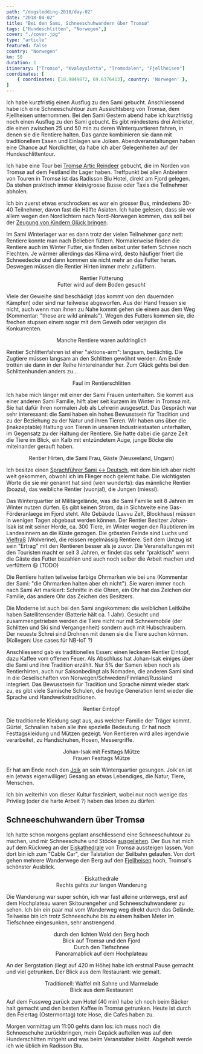 ```yaml
---
path: "/dogsledding-2018/day-02"
date: "2018-04-02"
title: "Bei den Sami, Schneeschuhwandern über Tromsø"
tags: ["Hundeschlitten", "Norwegen",]
cover: "./cover.jpg"
type: "article"
featured: false
country: "Norwegen"
km: 50
duration: 1
itinerary: ["Tromsø", "Kvaløysletta", "Tromsdalen", "Fjellheisen"]
coordinates: [
    { coordinates: [18.9849872, 69.6376413], country: 'Norwegen' },
]
---
```


Ich habe kurzfristig einen Ausflug zu den Sami gebucht. Anschliessend habe ich eine Schneeschuhtour zum Aussichtsberg von Tromsø, dem Fjellheisen unternommen.
Bei den Sami
Gestern abend habe ich kurzfristig noch einen Ausflug zu den Sami gebucht. Es gibt mindestens drei Anbieter, die einen zwischen 25 und 50 min zu deren Winterquartieren fahren, in denen sie die Rentiere halten. Das ganze kombinieren sie dann mit traditionellem Essen und Einlagen wie Joiken. Abendveranstaltungen haben eine Chance auf Nordlichter, da habe ich aber Gelegenheiten auf der Hundeschlittentour.

Ich habe eine Tour bei [Tromsø Artic Reindeer](http://tromsoarcticreindeer.com/) gebucht, die im Norden von Tromsø auf dem Festland ihr Lager haben. Treffpunkt bei allen Anbietern von Touren in Tromsø ist das Radisson Blu Hotel, direkt am Fjord gelegen. Da stehen praktisch immer klein/grosse Busse oder Taxis die Teilnehmer abholen.

Ich bin zuerst etwas erschrocken: es war ein grosser Bus, mindestens 30-40 Teilnehmer, davon fast die Hälfte Asiaten. Ich habe gelesen, dass sie vor allem wegen den Nordlichtern nach Nord-Norwegen kommen, das soll bei der [Zeugung von Kindern Glück bringen](https://www.wanderlust.co.uk/content/5-strange-northern-lights-myths).

Im Sami Winterlager war es dann trotz der vielen Teilnehmer ganz nett: Rentiere konnte man nach Belieben füttern. Normalerweise finden die Rentiere auch im Winter Futter, sie finden selbst unter tiefem Schnee noch Flechten. Je wärmer allerdings das Klima wird, desto häufiger friert die Schneedecke und dann kommen sie nicht mehr an das Futter heran. Deswegen müssen die Rentier Hirten immer mehr zufüttern.

<photo-composition>
<rehype-image src="IMG_0485.JPG"><center>Rentier Fütterung</center></rehype-image>
<rehype-image src="IMG_0503.JPG"><center>Futter wird auf dem Boden gesucht</center></rehype-image>
</photo-composition>

Viele der Geweihe sind beschädigt (das kommt von den dauernden Kämpfen) oder sind nur teilweise abgeworfen. Aus der Hand fressen sie nicht, auch wenn man ihnen zu Nahe kommt gehen sie einem aus dem Weg (Kommentar: "these are wild animals"). Wegen des Futters kommen sie, die frechen stupsen einem sogar mit dem Geweih oder verjagen die Konkurrenten.

<photo-composition>
<rehype-image src="IMG_0472.JPG"><center>Manche Rentiere waren aufdringlich</center></rehype-image>
<rehype-image src="IMG_0496.JPG"><center></center></rehype-image>
</photo-composition>

Rentier Schlittenfahren ist eher "aktions-arm": langsam, bedächtig. Die Zugtiere müssen langsam an den Schlitten gewöhnt werden. Am Ende trotten sie dann in der Reihe hintereinander her. Zum Glück gehts bei den Schlittenhunden anders zu...

<rehype-image src="IMG_0569.JPG"><center>Faul im Rentierschlitten</center></rehype-image>

Ich habe mich länger mit einer der Sami Frauen unterhalten. Sie kommt aus einer anderen Sami Familie, hilft aber seit kurzem im Winter in Tromsø mit. Sie hat dafür ihren normalen Job als Lehrerin ausgesetzt. Das Gespräch war sehr interessant: die Sami haben ein hohes Bewusstsein für Tradition und zu der Beziehung zu der Natur und ihren Tieren. Wir haben uns über die (inakzeptable) Haltung von Tieren in unseren Industriestaaten unterhalten, im Gegensatz zu der Haltung der Rentiere. Sie hatte dabei die ganze Zeit die Tiere im Blick, ein Kalb mit entzündetem Auge, junge Böcke die miteinander gerauft haben.

<rehype-image src="IMG_0571.JPG"><center>Rentier Hirten, die Sami Frau, Gäste (Neuseeland, Ungarn)</center></rehype-image>

Ich besitze einen [Sprachführer Sami <-> Deutsch](https://www.reise-know-how.de/de/produkte/kauderwelsch-buch/samisch-fuer-lappland-wort-fuer-wort-345), mit dem bin ich aber nicht weit gekommen, obwohl ich im Flieger noch gelernt habe. Die wichtigsten Worte die sie mir genannt hat sind (wen wunderts): das männliche Rentier (boazu), das weibliche Rentier (vuonjal), die Jungen (miessi).

Das Winterquartier ist Militärgelände, was die Sami Familie seit 8 Jahren im Winter nutzen dürfen. Es gibt keinen Strom, da in Sichtweite eine Gas-Förderanlaege im Fjord steht. Alle Gebäude (Lavvu Zelt, Blockhaus) müssen in wenigen Tagen abgebaut werden können. Der Rentier Besitzer Johan-Isak ist mit seiner Herde, ca. 300 Tiere, im Winter wegen den Raubtieren im Landesinnern an die Küste gezogen. Die grössten Feinde sind Luchs und [Vielfraß](https://de.wikipedia.org/wiki/Vielfra%C3%9F) (Wolverine), die reissen regelmässig Rentiere. Seit dem Umzug ist sein "Ertrag" mit den Rentieren besser als je zuvor. Die Veranstaltungen mit den Touristen macht er seit 3 Jahren, er findet das sehr "praktisch" wenn die Gäste das Futter bezahlen und auch noch selber die Arbeit machen und verfüttern :smiley: (TODO)

Die Rentiere hatten teilweise farbige Ohrmarken wie bei uns (Kommentar der Sami: "die Ohrmarken halten aber eh nicht"). Sie waren immer noch nach Sami Art markiert: Schnitte in die Ohren, ein Ohr hat das Zeichen der Familie, das andere Ohr das Zeichen des Besitzers.

Die Moderne ist auch bei den Sami angekommen: die weiblichen Leitkühe haben Satellitensender (Batterie hält ca. 1 Jahr). Gesucht und zusammengetrieben werden die Tiere nicht nur mit Schneemobile (der Schlitten und Ski sind Vergangenheit) sondern auch mit Hubschraubern. Der neueste Schrei sind Drohnen mit denen sie die Tiere suchen können.
(Kollegen: Use cases für NB-IoT ?)

Anschliessend gab es traditionelles Essen: einen leckeren Rentier Eintopf, dazu Kaffee vom offenen Feuer. Als Abschluss hat Johan-Isak einiges über die Sami und ihre Tradition erzählt. Nur 5% der Samen leben noch als Rentierhirten, auch nur Saisonbedingt als Nomaden, die anderen Sami sind in die Gesellschaften von Norwegen/Schweden/Finnland/Russland integriert. Das Bewusstsein für Tradition und Sprache nimmt wieder stark zu, es gibt viele Samische Schulen, die heutige Generation lernt wieder die Sprache und Handwerkstraditionen.

<rehype-image src="IMG_0570.JPG"><center>Rentier Eintopf</center></rehype-image>

Die traditionelle Kleidung sagt aus, aus welcher Familie der Träger kommt. Gürtel, Schnallen haben alle ihre spezielle Bedeutung. Er hat noch Festtagskleidung und Mützen gezeigt. Von Rentieren wird alles irgendwie verarbeitet, zu Handschuhen, Hosen, Messergriffe.

<photo-composition>
<rehype-image src="IMG_0578.JPG"><center>Johan-Isak mit Festtags Mütze</center></rehype-image>
<rehype-image src="IMG_0579.JPG"><center>Frauen Festtags Mütze</center></rehype-image>
</photo-composition>

Er hat am Ende noch den [Joik](https://de.wikipedia.org/wiki/Joik) an sein Winterquartier gesungen. Joik'en ist ein (etwas eigenwilliger) Gesang an etwas Lebendiges, die Natur, Tiere, Menschen.

Ich bin weiterhin von dieser Kultur fasziniert, wobei nur noch wenige das Privileg (oder die harte Arbeit ?) haben das leben zu dürfen.

## Schneeschuhwandern über Tromsø

Ich hatte schon morgens geplant anschliessend eine Schneeschuhtour zu machen, und mir Schneeschuhe und Stöcke [ausgeliehen](http://www.tromsooutdoor.no/snowshoeing-on-your-own.392149.en.html). Der Bus hat mich auf dem Rückweg an der [Eiskathedrale](https://www.ishavskatedralen.no/en/the-arctic-cathedral/) von Tromsø aussteigen lassen. Von dort bin ich zum "Cable Car", der Talstation der Seilbahn gelaufen. Von dort gehen mehrere Wanderwege den Berg auf den [Fjellheisen](https://fjellheisen.no/en) hoch, Tromsø's schönster Ausblick.

<photo-composition>
<rehype-image src="IMG_0581.JPG"><center>Eiskathedrale</center></rehype-image>
<rehype-image src="IMG_0587.JPG"><center>Rechts gehts zur langen Wanderung</center></rehype-image>
</photo-composition>

Die Wanderung war super schön, ich war fast alleine unterwegs, erst auf dem Hochplateau waren Skitourengeher und Schneeschuhwanderer zu sehen. Ich bin ein paar mal vom Wanderweg weg direkt durch das Gelände. Teilweise bin ich trotz Schneeschuhe bis zu einem halben Meter im Tiefschnee eingesunken, sehr anstrengend.

<photo-composition>
<rehype-image src="IMG_0620.JPG"><center>durch den lichten Wald den Berg hoch</center></rehype-image>
<rehype-image src="IMG_0654.JPG"><center>Blick auf Tromsø und den Fjord</center></rehype-image>
<rehype-image src="IMG_0655.JPG"><center>Durch den Tiefschnee</center></rehype-image>
<rehype-image src="IMG_0660.JPG"><center>Panoramablick auf dem Hochplateau</center></rehype-image>
</photo-composition>

An der Bergstation (liegt auf 420 m Höhe) habe ich erstmal Pause gemacht und viel getrunken. Der Blick aus dem Restaurant: wie gemalt.

<photo-composition>
<rehype-image src="IMG_0677.JPG"><center>Traditionell: Waffel mit Sahne und Marmelade</center></rehype-image>
<rehype-image src="IMG_0678.JPG"><center>Blick aus dem Restaurant</center></rehype-image>
</photo-composition>

Auf dem Fussweg zurück zum Hotel (40 min) habe ich noch beim Bäcker halt gemacht und den besten Kaffee in Tromsø getrunken. Heute ist durch den Feiertag (Ostermontag) tote Hose, die Cafes haben zu.

Morgen vormittag um 11:00 gehts dann los: ich muss noch die Schneeschuhe zurückbringen, mein Gepäck aufteilen was auf den Hunderschlitten mitgeht und was beim Veranstalter bleibt. Abgeholt werde ich wie üblich im Radisson Blu.



